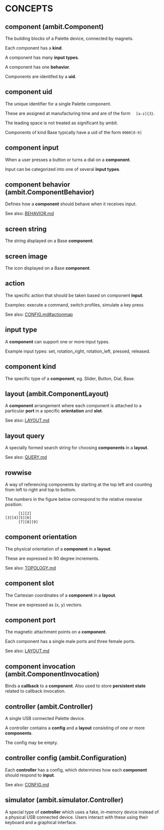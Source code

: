 # CONCEPTS

## component (ambit.Component)

The building blocks of a Palette device, connected by magnets.

Each component has a **kind**.

A component has many **input types**.

A component has one **behavior**.

Components are identifed by a **uid**.

## component uid

The unique identifier for a single Palette component.

These are assigned at manufacturing time and are of the form `  [a-z]{3}`.

The leading space is not treated as significant by ambit.

Components of kind Base typically have a uid of the form `0000[0-9]`

## component input

When a user presses a button or turns a dial on a **component**.

Input can be categorized into one of several **input types**.

## component behavior (ambit.ComponentBehavior)

Defines how a **component** should behave when it receives input.

See also: [BEHAVIOR.md](BEHAVIOR.md)

## screen string

The string displayed on a Base **component**.

## screen image

The icon displayed on a Base **component**.

## action

The specific action that should be taken based on component **input**.

Examples: execute a command, switch profiles, simulate a key press

See also: [CONFIG.md#actionmap](CONFIG.md#actionmap) 

## input type

A **component** can support one or more input types.

Example input types: set, rotation\_right, rotation\_left, pressed, released.

## component kind

The specific type of a **component**, eg. Slider, Button, Dial, Base.

## layout (ambit.ComponentLayout)

A **component** arrangement where each component is attached to
a particular **port** in a specific **orientation** and **slot**.

See also: [LAYOUT.md](LAYOUT.md)

## layout query

A specially formed search string for choosing **components** in a **layout**.

See also: [QUERY.md](QUERY.md)

## rowwise

A way of referencing components by starting at the top left and counting
from left to right and top to bottom.

The numbers in the figure below correspond to the relative rowwise position:

```
      [1][2]
[3][4][5][6]
      [7][8][9]
```

## component orientation

The physical orientation of a **component** in a **layout**.

These are expressed in 90 degree increments.

See also: [TOPOLOGY.md](TOPOLOGY.md)

## component slot

The Cartesian coordinates of a **component** in a **layout**.

These are expressed as (x, y) vectors.

## component port

The magnetic attachment points on a **component**.

Each component has a single male ports and three female ports.

See also: [LAYOUT.md](LAYOUT.md)

## component invocation (ambit.ComponentInvocation)

Binds a **callback** to a **component**. Also used to store
**persistent state** related to callback invocation.

## controller (ambit.Controller)

A single USB connected Palette device.

A controller contains a **config** and a **layout** consisting of one or more **components**.

The config may be empty.

## controller config (ambit.Configuration)

Each **controller** has a config, which determines how each **component**
should respond to **input**.

See also: [CONFIG.md](CONFIG.md)

## simulator (ambit.simulator.Controller)

A special type of **controller** which uses a fake, in-memory device instead of
a physical USB connected device. Users interact with these using
their keyboard and a graphical interface.

